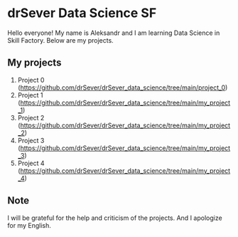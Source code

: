 # drSever Data Science SF
Hello everyone! My name is Aleksandr and I am learning Data Science in Skill Factory.
Below are my projects.

## My projects

1. Project 0 (https://github.com/drSever/drSever_data_science/tree/main/project_0)
2. Project 1 (https://github.com/drSever/drSever_data_science/tree/main/my_project_1)
3. Project 2 (https://github.com/drSever/drSever_data_science/tree/main/my_project_2)
4. Project 3 (https://github.com/drSever/drSever_data_science/tree/main/my_project_3)
5. Project 4 (https://github.com/drSever/drSever_data_science/tree/main/my_project_4)

## Note
I will be grateful for the help and criticism of the projects. And I apologize for my English.

